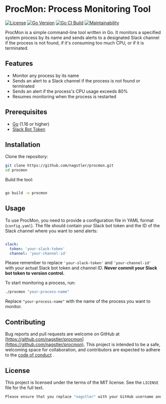 # ProcMon: Process Monitoring Tool
[![License](https://img.shields.io/badge/License-MIT-yellow.svg)](https://opensource.org/licenses/MIT) [![Go Version](https://img.shields.io/badge/Go-1.17-blue.svg)](https://golang.org/dl/) [![Go CI Build](https://github.com/nagstler/procmon/actions/workflows/main.yml/badge.svg)](https://github.com/nagstler/procmon/actions/workflows/main.yml) [![Maintainability](https://api.codeclimate.com/v1/badges/4020d2d5bb982e89047a/maintainability)](https://codeclimate.com/github/nagstler/procmon/maintainability)


ProcMon is a simple command-line tool written in Go. It monitors a specified system process by its name and sends alerts to a designated Slack channel if the process is not found, if it's consuming too much CPU, or if it is terminated.

## Features

- Monitor any process by its name
- Sends an alert to a Slack channel if the process is not found or terminated
- Sends an alert if the process's CPU usage exceeds 80%
- Resumes monitoring when the process is restarted

## Prerequisites

- [Go](https://golang.org/dl/) (1.16 or higher)
- [Slack Bot Token](https://api.slack.com/authentication/basics)

## Installation

Clone the repository:

```bash
git clone https://github.com/nagstler/procmon.git
cd procmon
```

Build the tool:

```bash

go build -o procmon
```

## Usage

To use ProcMon, you need to provide a configuration file in YAML format (`config.yaml`). The file should contain your Slack bot token and the ID of the Slack channel where you want to send alerts:

```yaml

slack:
  token: 'your-slack-token'
  channel: 'your-channel-id'
```

Please remember to replace `'your-slack-token'` and `'your-channel-id'` with your actual Slack bot token and channel ID. **Never commit your Slack bot token to version control.** 

To start monitoring a process, run:

```bash
./procmon "your-process-name"
```

Replace `"your-process-name"` with the name of the process you want to monitor.

## Contributing

Bug reports and pull requests are welcome on GitHub at [https://github.com/nagstler/procmon](https://github.com/nagstler/procmon). 
This project is intended to be a safe, welcoming space for collaboration, and contributors are expected to adhere to the [code of conduct](https://github.com/nagstler/procmon/blob/main/CODE_OF_CONDUCT.md) .

## License

This project is licensed under the terms of the MIT license. See the `LICENSE` file for the full text.

```csharp
Please ensure that you replace "nagstler" with your GitHub username and adjust the links accordingly.
```